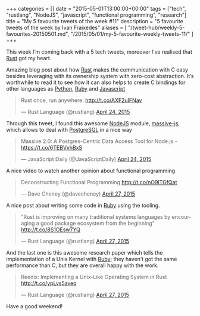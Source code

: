 +++
categories = []
date = "2015-05-01T13:00:00+00:00"
tags = ["tech", "rustlang", "NodeJS", "javascript", "functional programming", "research"]
title = "My 5 favourite tweets of the week #11"
description = "5 favourite tweets of the week by Ivan Fraixedes"
aliases = [
  "/tweet-hub/weekly-5-favourites-20150501.md",
  "/2015/05/01/my-5-favourite-weekly-tweets-11/"
]
+++

This week I’m coming back with a 5 tech tweets, moreover I’ve realised that [Rust](http://www.rust-lang.org/) got my heart.


Amazing blog post about how [Rust](http://www.rust-lang.org/) makes the communication with C easy besides leveraging with its ownership system with zero-cost abstraction. It’s worthwhile to read it to see how it can also helps to create C bindings for other languages as [Python](https://www.python.org/), [Ruby](https://www.ruby-lang.org/) and [Javascript](https://developer.mozilla.org/en-US/docs/Web/JavaScript/About_JavaScript)

<blockquote class="twitter-tweet tw-align-center" data-cards="hidden"><p lang="en" dir="ltr">Rust once, run anywhere: <a href="http://t.co/AXF2uIFNav">http://t.co/AXF2uIFNav</a></p>&mdash; Rust Language (@rustlang) <a href="https://twitter.com/rustlang/status/591653556219809794">April 24, 2015</a></blockquote>
<script async src="//platform.twitter.com/widgets.js" charset="utf-8"></script>


Through this tweet, I found this awesome [NodeJS](https://nodejs.org/) module, [massive-js](https://github.com/robconery/massive-js), which allows to deal with [PostgreSQL](http://www.postgresql.org/) in a nice way

<blockquote class="twitter-tweet tw-align-center" data-partner="tweetdeck"><p lang="en" dir="ltr">Massive 2.0: A Postgres-Centric Data Access Tool for Node.js - <a href="https://t.co/6TEBVxhBxS">https://t.co/6TEBVxhBxS</a></p>&mdash; JavaScript Daily (@JavaScriptDaily) <a href="https://twitter.com/JavaScriptDaily/status/591714326962118657">April 24, 2015</a></blockquote>
<script async src="//platform.twitter.com/widgets.js" charset="utf-8"></script>


A nice video to watch another opinion about functional programming

<blockquote class="twitter-tweet tw-align-center" data-partner="tweetdeck"><p lang="en" dir="ltr">Deconstructing Functional Programming <a href="http://t.co/nO9ITGfQat">http://t.co/nO9ITGfQat</a></p>&mdash; Dave Cheney (@davecheney) <a href="https://twitter.com/davecheney/status/592673793581129733">April 27, 2015</a></blockquote>
<script async src="//platform.twitter.com/widgets.js" charset="utf-8"></script>


A nice post about writing some code in [Ruby](https://www.ruby-lang.org/) using the tooling.

<blockquote class="twitter-tweet tw-align-center" data-partner="tweetdeck"><p lang="en" dir="ltr">&quot;Rust is improving on many traditional systems languages by encouraging a good package ecosystem from the beginning&quot; <a href="http://t.co/8S1OEsw7YQ">http://t.co/8S1OEsw7YQ</a></p>&mdash; Rust Language (@rustlang) <a href="https://twitter.com/rustlang/status/592706762861580288">April 27, 2015</a></blockquote>
<script async src="//platform.twitter.com/widgets.js" charset="utf-8"></script>


And the last one is this awesome research paper which tells the implementation of a Unix Kernel with [Ruby](https://www.ruby-lang.org/); they haven’t got the same performance than C, but they are overall happy with the work.

<blockquote class="twitter-tweet tw-align-center" data-partner="tweetdeck"><p lang="en" dir="ltr">Reenix: Implementing a Unix-Like Operating System in Rust <a href="http://t.co/ypLvs5aveq">http://t.co/ypLvs5aveq</a></p>&mdash; Rust Language (@rustlang) <a href="https://twitter.com/rustlang/status/592743898692321280">April 27, 2015</a></blockquote>
<script async src="//platform.twitter.com/widgets.js" charset="utf-8"></script>


Have a good weekend!
